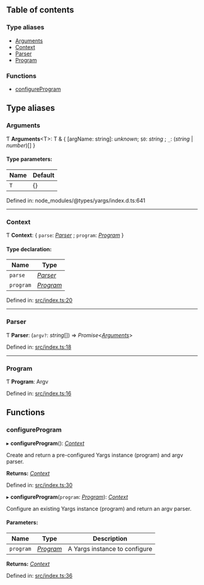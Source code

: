 ## Table of contents

### Type aliases

*   [Arguments][1]
*   [Context][2]
*   [Parser][3]
*   [Program][4]

### Functions

*   [configureProgram][5]

## Type aliases

### Arguments

Ƭ **Arguments**\<T>: T & { \[argName: string]: *unknown*; `$0`: *string* ; `_`: (*string* | *number*)\[]  }

#### Type parameters:

| Name | Default |
| ---- | ------- |
| `T`  | {}      |

Defined in: node_modules/@types/yargs/index.d.ts:641

***

### Context

Ƭ **Context**: { `parse`: [*Parser*][3] ; `program`: [*Program*][4]  }

#### Type declaration:

| Name      | Type           |
| --------- | -------------- |
| `parse`   | [*Parser*][3]  |
| `program` | [*Program*][4] |

Defined in: [src/index.ts:20][6]

***

### Parser

Ƭ **Parser**: (`argv?`: *string*\[]) => *Promise*<[*Arguments*][1]>

Defined in: [src/index.ts:18][7]

***

### Program

Ƭ **Program**: Argv

Defined in: [src/index.ts:16][8]

## Functions

### configureProgram

▸ **configureProgram**(): [*Context*][2]

Create and return a pre-configured Yargs instance (program) and argv parser.

**Returns:** [*Context*][2]

Defined in: [src/index.ts:30][9]

▸ **configureProgram**(`program`: [*Program*][4]): [*Context*][2]

Configure an existing Yargs instance (program) and return an argv parser.

#### Parameters:

| Name      | Type           | Description                   |
| --------- | -------------- | ----------------------------- |
| `program` | [*Program*][4] | A Yargs instance to configure |

**Returns:** [*Context*][2]

Defined in: [src/index.ts:36][10]

[1]: README.md#arguments

[2]: README.md#context

[3]: README.md#parser

[4]: README.md#program

[5]: README.md#configureprogram

[6]: https://github.com/Xunnamius/git-add-then-commit/blob/e7f1fff/src/index.ts#L20

[7]: https://github.com/Xunnamius/git-add-then-commit/blob/e7f1fff/src/index.ts#L18

[8]: https://github.com/Xunnamius/git-add-then-commit/blob/e7f1fff/src/index.ts#L16

[9]: https://github.com/Xunnamius/git-add-then-commit/blob/e7f1fff/src/index.ts#L30

[10]: https://github.com/Xunnamius/git-add-then-commit/blob/e7f1fff/src/index.ts#L36
